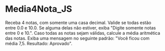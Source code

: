 # Media4Nota_JS
Receba 4 notas, com somente uma casa decimal. Valide se todas estão entre 0.0 e 10.0. Se alguma delas não estiver, exiba "Digite somente notas entre 0 e 10.". Caso todas as notas sejam válidas, calcule a média aritmética das notas. Exiba uma mensagem no seguinte padrão: "Você ficou com média 7,5. Resultado: Aprovado".
